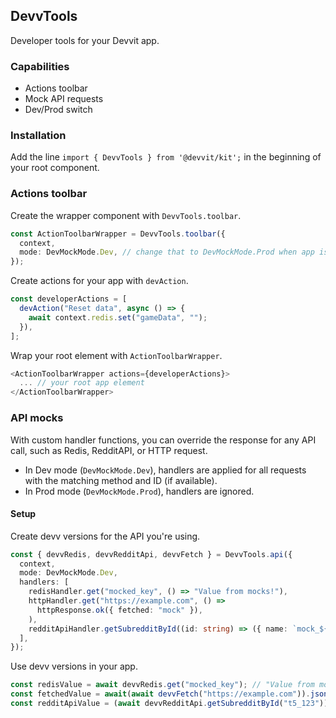 ## DevvTools

Developer tools for your Devvit app.

### Capabilities

- Actions toolbar
- Mock API requests
- Dev/Prod switch

### Installation

Add the line `import { DevvTools } from '@devvit/kit';` in the beginning of your root component.

### Actions toolbar

Create the wrapper component with `DevvTools.toolbar`.

```typescript jsx
const ActionToolbarWrapper = DevvTools.toolbar({
  context,
  mode: DevMockMode.Dev, // change that to DevMockMode.Prod when app is ready be published
});
```

Create actions for your app with `devAction`.

```typescript jsx
const developerActions = [
  devAction("Reset data", async () => {
    await context.redis.set("gameData", "");
  }),
];
```

Wrap your root element with `ActionToolbarWrapper`.

```typescript jsx
<ActionToolbarWrapper actions={developerActions}>
  ... // your root app element
</ActionToolbarWrapper>
```

### API mocks

With custom handler functions, you can override the response for any API call, such as
Redis, RedditAPI, or HTTP request.

- In Dev mode (`DevMockMode.Dev`), handlers are applied for all requests with the matching method and ID (if available).
- In Prod mode (`DevMockMode.Prod`), handlers are ignored.

#### Setup

Create devv versions for the API you're using.

```typescript
const { devvRedis, devvRedditApi, devvFetch } = DevvTools.api({
  context,
  mode: DevMockMode.Dev,
  handlers: [
    redisHandler.get("mocked_key", () => "Value from mocks!"),
    httpHandler.get("https://example.com", () =>
      httpResponse.ok({ fetched: "mock" }),
    ),
    redditApiHandler.getSubredditById((id: string) => ({ name: `mock_${id}` })),
  ],
});
```

Use devv versions in your app.

```typescript
const redisValue = await devvRedis.get("mocked_key"); // "Value from mocks!"
const fetchedValue = await(await devvFetch("https://example.com")).json(); // {fetched: "mock"}
const redditApiValue = (await devvRedditApi.getSubredditById("t5_123")).name; // "mock_t5_123"
```

